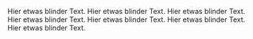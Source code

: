 Hier etwas blinder Text. Hier etwas blinder Text. Hier etwas blinder Text. Hier etwas blinder Text. Hier etwas blinder Text. Hier etwas blinder Text. Hier etwas blinder Text. 
